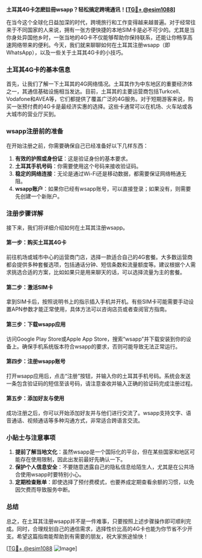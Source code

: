 **土耳其4G卡怎麽註冊wsapp？轻松搞定跨境通讯！[[TG💪+ @esim1088](https://t.me/s/esim1088)]**

在当今这个全球化日益加深的时代，跨境旅行和工作变得越来越普遍。对于经常往来于不同国家的人来说，拥有一张方便快捷的本地SIM卡是必不可少的。尤其是当你身处异国他乡时，一张当地的4G卡不仅能够帮助你保持联系，还能让你畅享高速网络带来的便利。今天，我们就来聊聊如何在土耳其注册wsapp（即WhatsApp），以及一些关于土耳其4G卡的小技巧。

### 土耳其4G卡的基本信息

首先，让我们了解一下土耳其的4G网络情况。土耳其作为中东地区的重要经济体之一，其通信基础设施相当发达。目前，土耳其的主要运营商包括Turkcell、Vodafone和AVEA等，它们都提供了覆盖广泛的4G服务。对于短期游客来说，购买一张预付费的4G卡是最经济实惠的选择。这些卡通常可以在机场、火车站或各大城市的营业厅买到。

### wsapp注册前的准备

在开始注册之前，你需要确保自己已经准备好以下几样东西：

1. **有效的护照或身份证**：这是验证身份的基本要求。
2. **土耳其手机号码**：你需要使用这个号码来接收验证码。
3. **稳定的网络连接**：无论是通过Wi-Fi还是移动数据，都需要保证网络畅通无阻。
4. **wsapp账户**：如果你已经有wsapp账号，可以直接登录；如果没有，则需要先创建一个新账户。

### 注册步骤详解

接下来，我们将详细介绍如何在土耳其注册wsapp。

#### 第一步：购买土耳其4G卡

前往机场或城市中心的运营商门店，选择一款适合自己的4G套餐。大多数运营商都会提供多种套餐选项，包括通话分钟、短信条数和流量额度等。建议根据个人需求挑选合适的方案，比如如果只是用来聊天的话，可以选择流量为主的套餐。

#### 第二步：激活SIM卡

拿到SIM卡后，按照说明书上的指示插入手机并开机。有些SIM卡可能需要手动设置APN参数才能正常使用，具体方法可以咨询店员或者查阅官方指南。

#### 第三步：下载wsapp应用

访问Google Play Store或Apple App Store，搜索“wsapp”并下载安装到你的设备上。确保手机系统版本符合wsapp的要求，否则可能导致无法正常运行。

#### 第四步：注册wsapp账号

打开wsapp应用后，点击“注册”按钮，并输入你的土耳其手机号码。系统会发送一条包含验证码的短信至该号码，请注意查收并输入正确的验证码完成注册过程。

#### 第五步：添加好友与使用

成功注册之后，你可以开始添加好友并与他们进行交流了。wsapp支持文字、语音通话、视频通话等多种沟通方式，非常适合跨语言交流。

### 小贴士与注意事项

1. **提前了解当地文化**：虽然wsapp是一个国际化的平台，但在某些国家和地区可能存在使用限制，因此出发前最好先确认一下。
2. **保护个人信息安全**：不要随意透露自己的隐私信息给陌生人，尤其是在公共场合使用wsapp时要特别小心。
3. **定期检查账单**：即使选择了预付费模式，也要养成定期查看余额的习惯，以免因欠费而导致服务中断。

### 总结

总之，在土耳其注册wsapp并不是一件难事，只要按照上述步骤操作即可顺利完成。同时，合理规划自己的通信需求，选择性价比高的4G卡也能为你节省不少开支。希望这篇指南能帮助到有需要的朋友，祝大家旅途愉快！

[[TG💪+ @esim1088](https://t.me/s/esim1088) ![Image](https://i.postimg.cc/4NQfJmqS/Snipaste-2025-05-13-00-14-12.png)]